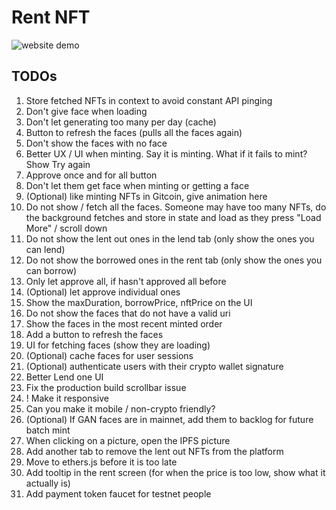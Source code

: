 # Rent NFT

![website demo](https://gateway.pinata.cloud/ipfs/QmQ1VCsaXxZMSptNU3fBeDXEVyggGARj52NCmmnZFffsFP)

## TODOs

1. Store fetched NFTs in context to avoid constant API pinging
2. Don't give face when loading
3. Don't let generating too many per day (cache)
4. Button to refresh the faces (pulls all the faces again)
5. Don't show the faces with no face
6. Better UX / UI when minting. Say it is minting. What if it fails to mint? Show Try again
7. Approve once and for all button
8. Don't let them get face when minting or getting a face
9. (Optional) like minting NFTs in Gitcoin, give animation here
10. Do not show / fetch all the faces. Someone may have too many NFTs, do the background fetches and store in state and load as they press "Load More" / scroll down
11. Do not show the lent out ones in the lend tab (only show the ones you can lend)
12. Do not show the borrowed ones in the rent tab (only show the ones you can borrow)
13. Only let approve all, if hasn't approved all before
14. (Optional) let approve individual ones
15. Show the maxDuration, borrowPrice, nftPrice on the UI
16. Do not show the faces that do not have a valid uri
17. Show the faces in the most recent minted order
18. Add a button to refresh the faces
19. UI for fetching faces (show they are loading)
20. (Optional) cache faces for user sessions
21. (Optional) authenticate users with their crypto wallet signature
22. Better Lend one UI
23. Fix the production build scrollbar issue
24. ! Make it responsive
25. Can you make it mobile / non-crypto friendly?
26. (Optional) If GAN faces are in mainnet, add them to backlog for future batch mint
27. When clicking on a picture, open the IPFS picture
28. Add another tab to remove the lent out NFTs from the platform
29. Move to ethers.js before it is too late
30. Add tooltip in the rent screen (for when the price is too low, show what it actually is)
31. Add payment token faucet for testnet people

